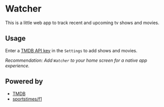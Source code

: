 # Watcher

This is a little web app to track recent and upcoming tv shows and movies.

## Usage

Enter a [TMDB API key](https://www.themoviedb.org/documentation/api) in the
`Settings` to add shows and movies.

_Recommendation: Add `Watcher` to your home screen for a native app experience._

## Powered by

- [TMDB](https://www.themoviedb.org/)
- [sportstimes/f1](https://github.com/sportstimes/f1)
